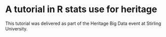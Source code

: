 # A tutorial in R stats use for heritage

This tutorial was delivered as part of the Heritage Big Data event at Stirling University.
